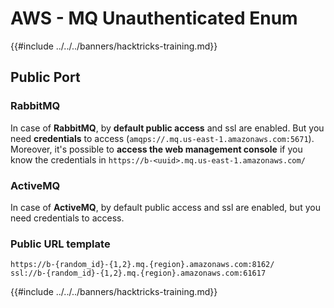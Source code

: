 # AWS - MQ Unauthenticated Enum

{{#include ../../../banners/hacktricks-training.md}}

## Public Port

### **RabbitMQ**

In case of **RabbitMQ**, by **default public access** and ssl are enabled. But you need **credentials** to access (`amqps://.mq.us-east-1.amazonaws.com:5671`​​). Moreover, it's possible to **access the web management console** if you know the credentials in `https://b-<uuid>.mq.us-east-1.amazonaws.com/`

### ActiveMQ

In case of **ActiveMQ**, by default public access and ssl are enabled, but you need credentials to access.

### Public URL template

```
https://b-{random_id}-{1,2}.mq.{region}.amazonaws.com:8162/
ssl://b-{random_id}-{1,2}.mq.{region}.amazonaws.com:61617
```

{{#include ../../../banners/hacktricks-training.md}}




